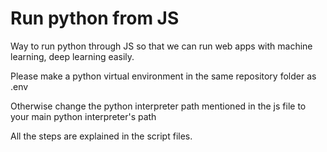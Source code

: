 # Run python from JS
 Way to run python through JS so that we can run web apps with machine learning, deep learning easily.
 
 Please make a python virtual environment in the same repository folder as .env
 
 Otherwise change the python interpreter path mentioned in the js file to your main python interpreter's path
 
 
 All the steps are explained in the script files.
